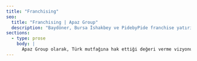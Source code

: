 ```yaml
---
title: "Franchising"
seo:
  title: "Franchising | Apaz Group"
  description: "Baydöner, Bursa İshakbey ve PidebyPide franchise yatırım fırsatları."
sections:
  - type: prose
    body: |
      Apaz Group olarak, Türk mutfağına hak ettiği değeri verme vizyonuyla çalışmalarımızı sürdürüyoruz. İstikrarlı bir şekilde büyüyoruz.\n\nFranchise şubelerimize açılış hazırlıkları öncesi ve sonrası yoğun destek sağlanır.\n\nDestek Alanları: Ürün inovasyonu, pazarlama, satın alma, lojistik, eğitim, insan kaynakları, operasyon, kalite kontrol.\n\nBaydöner: İskender severlerin tercih ettiği lider marka – yeni iller + mevcut illerde ölçek büyütme planı.\n\nBursa İshakbey: Self servis, uygun fiyat & doyurucu menüler – şube yatırımları devam ediyor.\n\nPidebyPide: Hızlı ve doyurucu pide konsepti – franchise modeliyle cazip fırsatlar.\n\nCazip yatırım modelleri için iletişim kanallarımızdan ulaşabilirsiniz.
---
```

